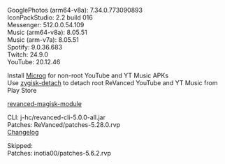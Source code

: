GooglePhotos (arm64-v8a): 7.34.0.773090893  
IconPackStudio: 2.2 build 016  
Messenger: 512.0.0.54.109  
Music (arm64-v8a): 8.05.51  
Music (arm-v7a): 8.05.51  
Spotify: 9.0.36.683  
Twitch: 24.9.0  
YouTube: 20.12.46  

Install [Microg](https://github.com/ReVanced/GmsCore/releases) for non-root YouTube and YT Music APKs  
Use [zygisk-detach](https://github.com/j-hc/zygisk-detach) to detach root ReVanced YouTube and YT Music from Play Store  

[revanced-magisk-module](https://github.com/j-hc/revanced-magisk-module)
  
CLI: j-hc/revanced-cli-5.0.0-all.jar  
Patches: ReVanced/patches-5.28.0.rvp  
[Changelog](https://github.com/ReVanced/revanced-patches/releases/tag/v5.28.0)  

Skipped:  
Patches: inotia00/patches-5.6.2.rvp              
